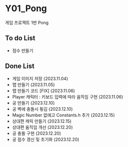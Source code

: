 # Y01_Pong
게임 프로젝트 1번 Pong

## To do List

- 점수 만들기

## Done List

- 게임 이미지 저장 (2023.11.04)
- 맵 만들기 (2023.11.05)
- 맵 만들기 코드 [FIX] (2023.11.06)
- Player 캐릭터 : 키보드 입력에 따라 움직임 구현 (2023.11.06)
- 공 만들기 (2023.12.10)
- 공 벽에 충돌시 튕김 (2023.12.10)
- Magic Number 없애고 Constants.h 추가 (2023.12.15)
- 상대편 캐릭 만들기 (2023.12.15)
- 상대편 움직임 개선 (2023.12.20)
- 공 충돌 구현 (2023.12.20)
- 공 점수 갱신 및 초기화 (2023.12.20)
